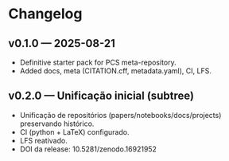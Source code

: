 # Changelog

## v0.1.0 — 2025-08-21

- Definitive starter pack for PCS meta-repository.
- Added docs, meta (CITATION.cff, metadata.yaml), CI, LFS.

## v0.2.0 — Unificação inicial (subtree)

- Unificação de repositórios (papers/notebooks/docs/projects) preservando histórico.
- CI (python + LaTeX) configurado.
- LFS reativado.
- DOI da release: 10.5281/zenodo.16921952
